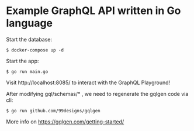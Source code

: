 # Example GraphQL API written in Go language
Start the database:

```
$ docker-compose up -d
```
Start the app:

```
$ go run main.go
```

Visit http://localhost:8085/ to interact with the GraphQL Playground!

After modifying gql/schemas/* , we need to regenerate the gqlgen code via cli:

```
$ go run github.com/99designs/gqlgen
```
More info on https://gqlgen.com/getting-started/
